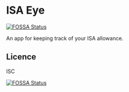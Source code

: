 # ISA Eye
[![FOSSA Status](https://app.fossa.com/api/projects/git%2Bgithub.com%2Fdylmye%2Fisa-eye.svg?type=shield)](https://app.fossa.com/projects/git%2Bgithub.com%2Fdylmye%2Fisa-eye?ref=badge_shield)


An app for keeping track of your ISA allowance.

## Licence

ISC


[![FOSSA Status](https://app.fossa.com/api/projects/git%2Bgithub.com%2Fdylmye%2Fisa-eye.svg?type=large)](https://app.fossa.com/projects/git%2Bgithub.com%2Fdylmye%2Fisa-eye?ref=badge_large)